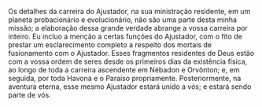 ﻿Os detalhes da carreira do Ajustador, na sua ministração residente, em um planeta probacionário e evolucionário, não são uma parte desta minha missão; a elaboração dessa grande verdade abrange a vossa carreira por inteiro. Eu incluo a menção a certas funções do Ajustador, com o fito de prestar um esclarecimento completo a respeito dos mortais de fusionamento com o Ajustador. Esses fragmentos residentes de Deus estão com a vossa ordem de seres desde os primeiros dias da existência física, ao longo de toda a carreira ascendente em Nébadon e Orvônton; e, em seguida, por toda Havona e o Paraíso propriamente. Posteriormente, na aventura eterna, esse mesmo Ajustador estará unido a vós; e estará sendo parte de vós.
